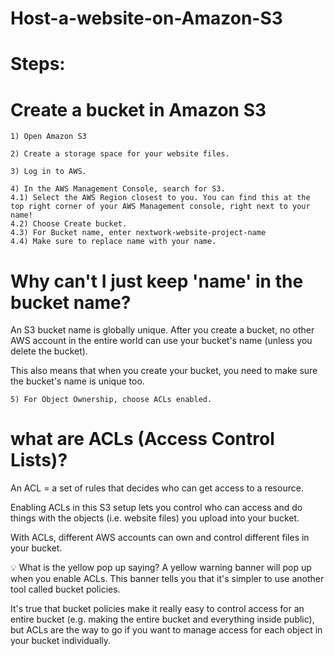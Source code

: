 # Host-a-website-on-Amazon-S3


# Steps:

# Create a bucket in Amazon S3 
```
1) Open Amazon S3
```
```
2) Create a storage space for your website files.
```
```
3) Log in to AWS.
```
```
4) In the AWS Management Console, search for S3.
4.1) Select the AWS Region closest to you. You can find this at the top right corner of your AWS Management console, right next to your name!
4.2) Choose Create bucket.
4.3) For Bucket name, enter nextwork-website-project-name
4.4) Make sure to replace name with your name.
```


# Why can't I just keep 'name' in the bucket name?
An S3 bucket name is globally unique. After you create a bucket, no other AWS account in the entire world can use your bucket's name (unless you delete the bucket).

This also means that when you create your bucket, you need to make sure the bucket's name is unique too.



```
5) For Object Ownership, choose ACLs enabled.
```

# what are ACLs (Access Control Lists)?
An ACL = a set of rules that decides who can get access to a resource.

Enabling ACLs in this S3 setup lets you control who can access and do things with the objects (i.e. website files) you upload into your bucket.

With ACLs, different AWS accounts can own and control different files in your bucket.


💡 What is the yellow pop up saying?
A yellow warning banner will pop up when you enable ACLs. This banner tells you that it's simpler to use another tool called bucket policies.

It's true that bucket policies make it really easy to control access for an entire bucket (e.g. making the entire bucket and everything inside public), but ACLs are the way to go if you want to manage access for each object in your bucket individually.

